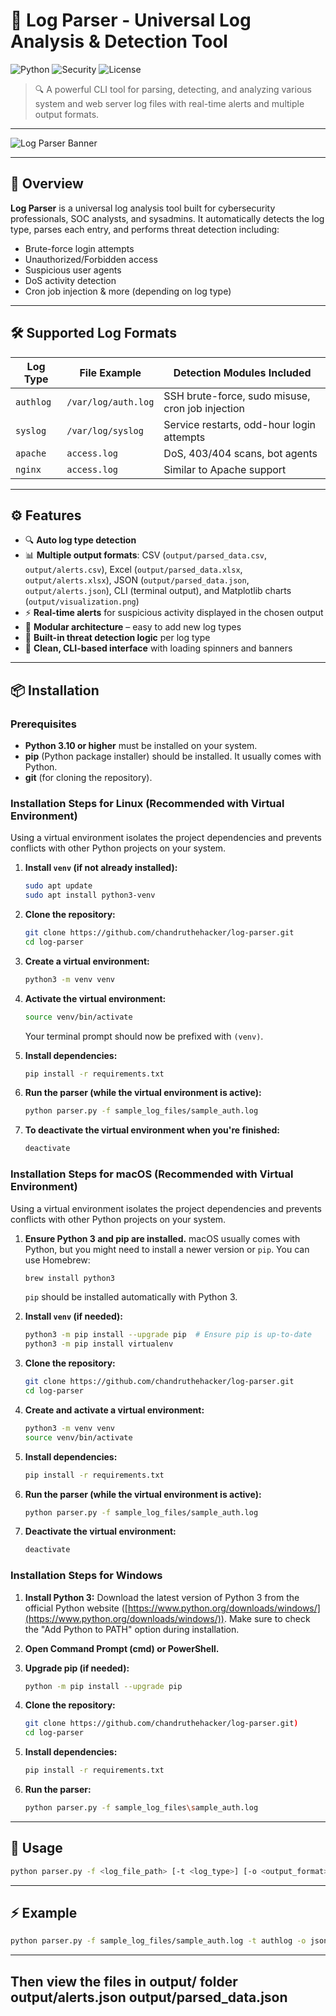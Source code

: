 # 🧠 Log Parser - Universal Log Analysis & Detection Tool

![Python](https://img.shields.io/badge/Python-3.10+-blue.svg)
![Security](https://img.shields.io/badge/Security-Log%20Analysis-red.svg)
![License](https://img.shields.io/badge/License-MIT-green.svg)

> 🔍 A powerful CLI tool for parsing, detecting, and analyzing various system and web server log files with real-time alerts and multiple output formats.

---

![Log Parser Banner](https://chandruthehacker.github.io/portfolio-website-old/projects/all-projects/log-analysis/assets/images/log-parser.webp)

---

## 🚀 Overview

**Log Parser** is a universal log analysis tool built for cybersecurity professionals, SOC analysts, and sysadmins. It automatically detects the log type, parses each entry, and performs threat detection including:

- Brute-force login attempts
- Unauthorized/Forbidden access
- Suspicious user agents
- DoS activity detection
- Cron job injection & more (depending on log type)

---

## 🛠️ Supported Log Formats

| Log Type    | File Example         | Detection Modules Included                       |
|-------------|----------------------|-------------------------------------------------|
| `authlog`   | `/var/log/auth.log`  | SSH brute-force, sudo misuse, cron job injection |
| `syslog`    | `/var/log/syslog`    | Service restarts, odd-hour login attempts        |
| `apache`    | `access.log`         | DoS, 403/404 scans, bot agents                   |
| `nginx`     | `access.log`         | Similar to Apache support                      |

---

## ⚙️ Features

- 🔍 **Auto log type detection**
- 📊 **Multiple output formats**: CSV (`output/parsed_data.csv`, `output/alerts.csv`), Excel (`output/parsed_data.xlsx`, `output/alerts.xlsx`), JSON (`output/parsed_data.json`, `output/alerts.json`), CLI (terminal output), and Matplotlib charts (`output/visualization.png`)
- ⚡ **Real-time alerts** for suspicious activity displayed in the chosen output
- 📂 **Modular architecture** – easy to add new log types
- 🧠 **Built-in threat detection logic** per log type
- 🎯 **Clean, CLI-based interface** with loading spinners and banners

---

## 📦 Installation

### Prerequisites

- **Python 3.10 or higher** must be installed on your system.
- **pip** (Python package installer) should be installed. It usually comes with Python.
- **git** (for cloning the repository).

### Installation Steps for Linux (Recommended with Virtual Environment)

Using a virtual environment isolates the project dependencies and prevents conflicts with other Python projects on your system.

1.  **Install `venv` (if not already installed):**
    ```bash
    sudo apt update
    sudo apt install python3-venv
    ```

2.  **Clone the repository:**
    ```bash
    git clone https://github.com/chandruthehacker/log-parser.git
    cd log-parser
    ```

3.  **Create a virtual environment:**
    ```bash
    python3 -m venv venv
    ```

4.  **Activate the virtual environment:**
    ```bash
    source venv/bin/activate
    ```
    Your terminal prompt should now be prefixed with `(venv)`.

5.  **Install dependencies:**
    ```bash
    pip install -r requirements.txt
    ```

6.  **Run the parser (while the virtual environment is active):**
    ```bash
    python parser.py -f sample_log_files/sample_auth.log
    ```

7.  **To deactivate the virtual environment when you're finished:**
    ```bash
    deactivate
    ```

### Installation Steps for macOS (Recommended with Virtual Environment)

Using a virtual environment isolates the project dependencies and prevents conflicts with other Python projects on your system.

1.  **Ensure Python 3 and pip are installed.** macOS usually comes with Python, but you might need to install a newer version or `pip`. You can use Homebrew:
    ```bash
    brew install python3
    ```
    `pip` should be installed automatically with Python 3.

2.  **Install `venv` (if needed):**
    ```bash
    python3 -m pip install --upgrade pip  # Ensure pip is up-to-date
    python3 -m pip install virtualenv
    ```

3.  **Clone the repository:**
    ```bash
    git clone https://github.com/chandruthehacker/log-parser.git
    cd log-parser
    ```

4.  **Create and activate a virtual environment:**
    ```bash
    python3 -m venv venv
    source venv/bin/activate
    ```

5.  **Install dependencies:**
    ```bash
    pip install -r requirements.txt
    ```

6.  **Run the parser (while the virtual environment is active):**
    ```bash
    python parser.py -f sample_log_files/sample_auth.log
    ```

7.  **Deactivate the virtual environment:**
    ```bash
    deactivate
    ```

### Installation Steps for Windows

1.  **Install Python 3:** Download the latest version of Python 3 from the official Python website ([https://www.python.org/downloads/windows/](https://www.python.org/downloads/windows/)). Make sure to check the "Add Python to PATH" option during installation.

2.  **Open Command Prompt (cmd) or PowerShell.**

3.  **Upgrade pip (if needed):**
    ```bash
    python -m pip install --upgrade pip
    ```

4.  **Clone the repository:**
    ```bash
    git clone https://github.com/chandruthehacker/log-parser.git)
    cd log-parser
    ```

5.  **Install dependencies:**
    ```bash
    pip install -r requirements.txt
    ```

6.  **Run the parser:**
    ```bash
    python parser.py -f sample_log_files\sample_auth.log
    ```

---

## 🧪 Usage

```bash
python parser.py -f <log_file_path> [-t <log_type>] [-o <output_format>]
```
---

## ⚡ Example

```bash
python parser.py -f sample_log_files/sample_auth.log -t authlog -o json
```
---
**Then view the files in output/ folder
output/alerts.json
output/parsed_data.json**
---
